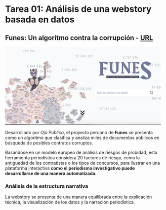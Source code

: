 # Tarea 01: Análisis de una webstory basada en datos
## Funes: Un algoritmo contra la corrupción - [URL](https://ojo-publico.com/especiales/funes/)

<img src="https://github.com/antoniamiddleton/repositorio_antoniamiddleton/blob/main/Tareas/Tarea_01/AUDIOVISUAL/Inno_small-0007.png">

Desarrollado por *Ojo Público*, el proyecto peruano de **Funes** se presenta como un algoritmo que clasifica y analiza miles de documentos públicos en búsqueda de posibles contratos corruptos. 

Basándose en un modelo europeo de análisis de riesgos de probidad, esta herramienta periodística considera 20 factores de riesgo, como la antiguedad de los contratistas o los tipos de concursos, para ilustrar en una plataforma interactiva **como el periodismo investigativo puede desarrollarse de una manera automatizada**.

### Análisis de la **estructura narrativa**
La webstory se presenta de una manera equilibrada entre la explicación técnica, la visualización de los datos y la narración periodística.